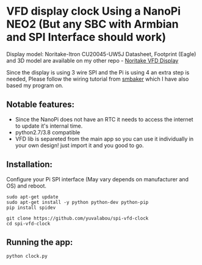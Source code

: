 # VFD display clock Using a NanoPi NEO2 (But any SBC with Armbian and SPI Interface should work)

Display model: Noritake-Itron CU20045-UW5J
Datasheet, Footprint (Eagle) and 3D model are available on my other repo - [Noritake VFD Display](https://github.com/yuvalabou/Eagle-Library/tree/master/Noritake_VFD)

Since the display is using 3 wire SPI and the Pi is using 4 an extra step is needed, Please follow the wiring tutorial from [smbaker](https://www.smbaker.com/interfacing-a-vfd-display-to-the-raspberry-pi) which I have also based my program on.


## Notable features:

 - Since the NanoPi does not have an RTC it needs to access the internet to update it's internal time.
 - python2.7/3.8 compatible
 - VFD lib is separeted from the main app so you can use it individually in your own design! just import it and you good to go.

## Installation:

Configure your Pi SPI interface (May vary depends on manufacturer and OS) and reboot.

```
sudo apt-get update
sudo apt-get install -y python python-dev python-pip
pip install spidev

git clone https://github.com/yuvalabou/spi-vfd-clock
cd spi-vfd-clock
```

## Running the app:

```
python clock.py
```